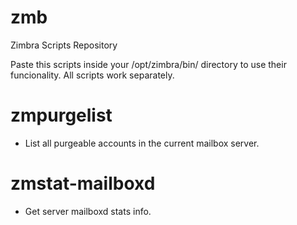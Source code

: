 # zmb

Zimbra Scripts Repository

Paste this scripts inside your /opt/zimbra/bin/ directory to use their funcionality. All scripts work separately.

# zmpurgelist
- List all purgeable accounts in the current mailbox server.
  
# zmstat-mailboxd
- Get server mailboxd stats info.
